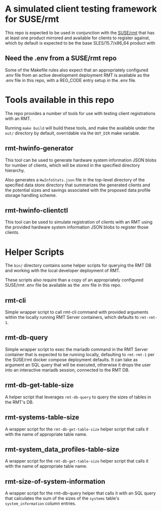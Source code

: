 # A simulated client testing framework for SUSE/rmt

This repo is expected to be used in conjunction with the
[SUSE/rmt](github.com/SUSE/rmt) that has at least one product mirrored
and available for clients to register against, which by default is
expected to be the base SLES/15.7/x86_64 product with 

## Need the .env from a SUSE/rmt repo
Some of the Makefile rules also expect that an appropriately configured
.env file from an active development deployment RMT is available as the
.env file in this repo, with a REG_CODE entry setup in the .env file.

# Tools available in this repo

The repo provides a number of tools for use with testing client
registrations with an RMT.

Running `make build` will build these tools, and make the available
under the `out/` directory by default, overridable via the `OUT_DIR`
make variable.

## rmt-hwinfo-generator

This tool can be used to generate hardware system information JSON
blobs for number of clients, which will be stored in the specified
directory hierarchy.

Also generates a `HwInfoStats.json` file in the top-level directory of
the specified data store directory that summarizes the generated clients
and the potential sizes and savings associated with the proposed data
profile storage handling scheme.

## rmt-hwinfo-clientctl

This tool can be used to simulate registration of clients with an
RMT using the provided hardware system information JSON blobs to
register those clients.

# Helper Scripts
The `bin/` directory contains some helper scripts for querying the
RMT DB and working with the local developer deployment of RMT.

These scripts also require than a copy of an appropriately configured
SUSE/rmt .env file be available as the .env file in this repo.

## rmt-cli
Simple wrapper script to call rmt-cli command with provided arguments
within the locally running RMT Server containers, which defaults to
`rmt-rmt-1`.

## rmt-db-query
Simple wrapper script to exec the mariadb command in the RMT Server
container that is expected to be running locally, defaulting to
`rmt-rmt-1` per the SUSE/rmt docker compose deployment defaults.
It can take as argument an SQL query that will be executed, otherwise
it drops the user into an interactive mariadb session, connected to
the RMT DB.

## rmt-db-get-table-size
A helper script that leverages `rmt-db-query` to query the sizes of
tables in the RMT's DB.

## rmt-systems-table-size
A wrapper script for the `rmt-db-get-table-size` helper script that
calls it with the name of appropriate table name.

## rmt-system_data_profiles-table-size
A wrapper script for the `rmt-db-get-table-size` helper script that
calls it with the name of appropriate table name.

## rmt-size-of-system-information
A wrapper script for the rmt-db-query helper that calls it with an
SQL query that calculates the sum of the sizes of the `systems`
table's `system_information` column entries.